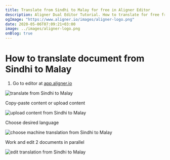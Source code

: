```yaml
---
title: Translate from Sindhi to Malay for free in Aligner Editor
description: Aligner Dual Editor Tutorial. How to translate for free from Sindhi to Malay. Aligner is multilingual document management platform. 
ogImage: "https://www.aligner.io/images/aligner-logo.png"
date: 2020-05-06T07:09:21+03:00
image: ../images/aligner-logo.png
onBlog: true
---
```


# How to translate document from Sindhi to Malay

1. Go to editor at [app.aligner.io](https://app.aligner.io "Aligner App web page")

![translate from Sindhi to Malay](../aligner-blank-editor.png "translate from Sindhi to Malay")

Copy-paste content or upload content

![upload content from Sindhi to Malay](../aligner-uploaded-document.png "upload content from Sindhi to Malay")

Choose desired language

![choose machine translation from Sindhi to Malay](../aligner-language-dropdown.png "choose machine translation from Sindhi to Malay")

Work and edit 2 documents in parallel

![edit translation from Sindhi to Malay](../aligner-double-sitded-editor.png "edit translation from Sindhi to Malay")

